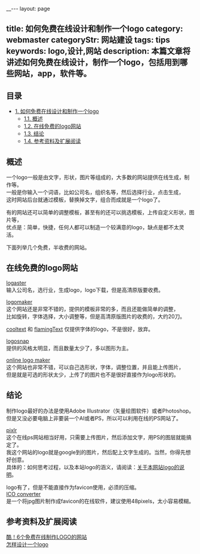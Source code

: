 __---
layout: page

title: 如何免费在线设计和制作一个logo
category: webmaster
categoryStr: 网站建设
tags: tips
keywords: logo,设计,网站
description: 本篇文章将讲述如何免费在线设计，制作一个logo，包括用到哪些网站，app，软件等。
---

<div id="table-of-contents">
<h2>目录</h2>
<div id="text-table-of-contents">
<ul>
<li><a href="#sec-1">1. 如何免费在线设计和制作一个logo</a>
<ul>
<li><a href="#sec-1-1">1.1. 概述</a></li>
<li><a href="#sec-1-2">1.2. 在线免费的logo网站</a></li>
<li><a href="#sec-1-3">1.3. 结论</a></li>
<li><a href="#sec-1-4">1.4. 参考资料及扩展阅读</a></li>
</ul>
</li>
</ul>
</div>
</div>

## 概述<a id="sec-1-1" name="sec-1-1"></a>

一个logo一般是由文字，形状，图片等组成的，大多数的网站提供在线生成，制作等。  
一般是你输入一个词语，比如公司名，组织名等，然后选择行业，点击生成，  
这时网站后台就通过模板，替换掉文字，组合而成就是一个logo了。  

有的网站还可以简单的调整模板，甚至有的还可以挑选模板，上传自定义形状，图片等，  
优点是：简单，快捷，任何人都可以制造一个较满意的logo，缺点是都不太灵活。  

下面列举几个免费，半收费的网站。  

## 在线免费的logo网站<a id="sec-1-2" name="sec-1-2"></a>

[logaster](https://www.logaster.com/)  
输入公司名，选行业，生成logo，logo下载，但是高清原版要收费。  

[logomaker](http://logomaker.com/)  
这个网站还是非常不错的，提供的模板非常的多，而且还能做简单的调整，  
比如旋转，字体选择，大小调整等，但是高清原版图片的收费的，大约20刀。  

[cooltext](https://cooltext.com/) 和 [flamingText](http://www.flamingtext.com/) 仅提供字体的logo，不是很好，放弃。  

[logosnap](https://www.logosnap.com/)  
提供的风格太明显，而且数量太少了，多以图形为主。  

[online logo maker](http://www.onlinelogomaker.com/)  
这个网站也非常不错，可以自己选形状，字体，调整位置，并且能上传图片，  
但是就是可选的形状太少，上传了的图片也不是很好直接作为logo形状的。  

## 结论<a id="sec-1-3" name="sec-1-3"></a>

制作logo最好的办法是使用Adobe Illustrator（矢量绘图软件）或者Photoshop。    
但是又没必要电脑上非要装一个AI或者PS，所以可以利用在线的PS网站了。  

[pixlr](https://pixlr.com/editor/)  
这个在线ps网站相当好用，只需要上传图片，然后添加文字，用PS的图层就能搞定了。  
我这个网站的logo就是google到的图片，然后配上文字生成的。当然，你得先想好创意。  
具体的：如何思考过程，以及本站logo的涵义，请阅读：[关于本网站logo的说明](/3gods-Logo-Explaination)。  

logo有了，但是不能直接作为favicon使用，必须的压缩。  
[ICO converter](https://www.icoconverter.com/)  
是一个将jpg图片制作成favicon的在线软件，建议使用48pixels，太小容易模糊。  

## 参考资料及扩展阅读<a id="sec-1-4" name="sec-1-4"></a>

[酷！6个免费在线制作LOGO的网站](http://www.uisdc.com/7-online-logo-design-website)  
[怎样设计一个logo](https://www.zhihu.com/question/20202407)  
